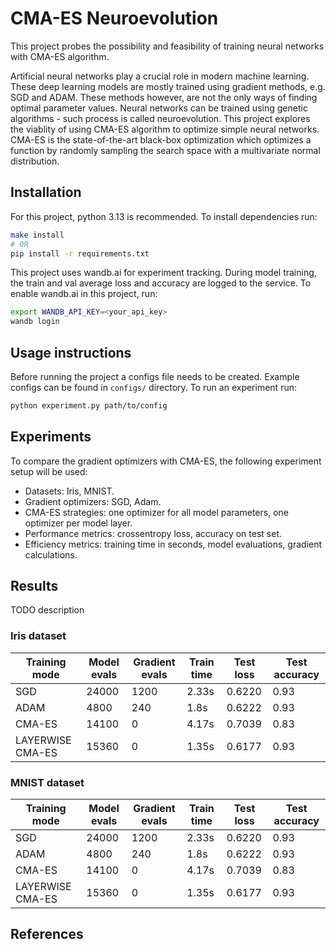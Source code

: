 # CMA-ES Neuroevolution
This project probes the possibility and feasibility of training neural networks with CMA-ES algorithm.

Artificial neural networks play a crucial role in modern machine learning. These deep learning models are mostly trained using gradient methods, e.g. SGD and ADAM. These methods however, are not the only ways of finding optimal parameter values. Neural networks can be trained using genetic algorithms - such process is called neuroevolution. This project explores the viablity of using CMA-ES algorithm to optimize simple neural networks. CMA-ES is the state-of-the-art black-box optimization which optimizes a function by randomly sampling the search space with a multivariate normal distribution. 

## Installation
For this project, python 3.13 is recommended. To install dependencies run:
```bash
make install
# OR
pip install -r requirements.txt
```
This project uses wandb.ai for experiment tracking. During model training, the train and val average loss and accuracy are logged to the service. To enable wandb.ai in this project, run:
```bash
export WANDB_API_KEY=<your_api_key>
wandb login
```

## Usage instructions
Before running the project a configs file needs to be created. Example configs can be found in `configs/` directory. To run an experiment run:
```bash
python experiment.py path/to/config
```

## Experiments
To compare the gradient optimizers with CMA-ES, the following experiment setup will be used:
- Datasets: Iris, MNIST.
- Gradient optimizers: SGD, Adam.
- CMA-ES strategies: one optimizer for all model parameters, one optimizer per model layer.
- Performance metrics: crossentropy loss, accuracy on test set.
- Efficiency metrics: training time in seconds, model evaluations, gradient calculations.


## Results
TODO description

### Iris dataset

| Training mode    | Model evals | Gradient evals | Train time | Test loss | Test accuracy |
|------------------|-------------|----------------|------------|-----------|---------------|
| SGD              | 24000       | 1200           | 2.33s      | 0.6220    | 0.93          |
| ADAM             | 4800        | 240            | 1.8s       | 0.6222    | 0.93          |
| CMA-ES           | 14100       | 0              | 4.17s      | 0.7039    | 0.83          |
| LAYERWISE CMA-ES | 15360       | 0              | 1.35s      | 0.6177    | 0.93          |    


### MNIST dataset

| Training mode    | Model evals | Gradient evals | Train time | Test loss | Test accuracy |
|------------------|-------------|----------------|------------|-----------|---------------|
| SGD              | 24000       | 1200           | 2.33s      | 0.6220    | 0.93          |
| ADAM             | 4800        | 240            | 1.8s       | 0.6222    | 0.93          |
| CMA-ES           | 14100       | 0              | 4.17s      | 0.7039    | 0.83          |
| LAYERWISE CMA-ES | 15360       | 0              | 1.35s      | 0.6177    | 0.93          |    


## References